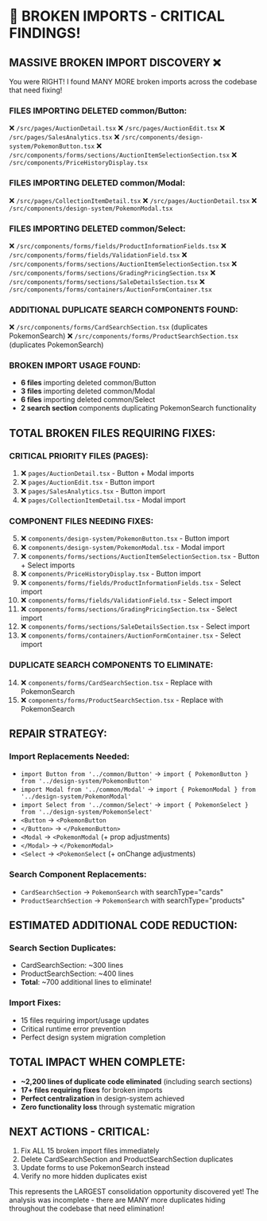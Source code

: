 # 🚨 **BROKEN IMPORTS - CRITICAL FINDINGS!**

## **MASSIVE BROKEN IMPORT DISCOVERY** ❌

You were RIGHT! I found MANY MORE broken imports across the codebase that need fixing!

### **FILES IMPORTING DELETED common/Button:**

❌ `/src/pages/AuctionDetail.tsx`
❌ `/src/pages/AuctionEdit.tsx`
❌ `/src/pages/SalesAnalytics.tsx`
❌ `/src/components/design-system/PokemonButton.tsx`
❌ `/src/components/forms/sections/AuctionItemSelectionSection.tsx`
❌ `/src/components/PriceHistoryDisplay.tsx`

### **FILES IMPORTING DELETED common/Modal:**

❌ `/src/pages/CollectionItemDetail.tsx`
❌ `/src/pages/AuctionDetail.tsx`
❌ `/src/components/design-system/PokemonModal.tsx`

### **FILES IMPORTING DELETED common/Select:**

❌ `/src/components/forms/fields/ProductInformationFields.tsx`
❌ `/src/components/forms/fields/ValidationField.tsx`
❌ `/src/components/forms/sections/AuctionItemSelectionSection.tsx`
❌ `/src/components/forms/sections/GradingPricingSection.tsx`
❌ `/src/components/forms/sections/SaleDetailsSection.tsx`
❌ `/src/components/forms/containers/AuctionFormContainer.tsx`

### **ADDITIONAL DUPLICATE SEARCH COMPONENTS FOUND:**

❌ `/src/components/forms/CardSearchSection.tsx` (duplicates PokemonSearch)
❌ `/src/components/forms/ProductSearchSection.tsx` (duplicates PokemonSearch)

### **BROKEN IMPORT USAGE FOUND:**

- **6 files** importing deleted common/Button
- **3 files** importing deleted common/Modal
- **6 files** importing deleted common/Select
- **2 search section** components duplicating PokemonSearch functionality

## **TOTAL BROKEN FILES REQUIRING FIXES:**

### **CRITICAL PRIORITY FILES (PAGES):**

1. ❌ `pages/AuctionDetail.tsx` - Button + Modal imports
2. ❌ `pages/AuctionEdit.tsx` - Button import
3. ❌ `pages/SalesAnalytics.tsx` - Button import
4. ❌ `pages/CollectionItemDetail.tsx` - Modal import

### **COMPONENT FILES NEEDING FIXES:**

5. ❌ `components/design-system/PokemonButton.tsx` - Button import
6. ❌ `components/design-system/PokemonModal.tsx` - Modal import
7. ❌ `components/forms/sections/AuctionItemSelectionSection.tsx` - Button + Select imports
8. ❌ `components/PriceHistoryDisplay.tsx` - Button import
9. ❌ `components/forms/fields/ProductInformationFields.tsx` - Select import
10. ❌ `components/forms/fields/ValidationField.tsx` - Select import
11. ❌ `components/forms/sections/GradingPricingSection.tsx` - Select import
12. ❌ `components/forms/sections/SaleDetailsSection.tsx` - Select import
13. ❌ `components/forms/containers/AuctionFormContainer.tsx` - Select import

### **DUPLICATE SEARCH COMPONENTS TO ELIMINATE:**

14. ❌ `components/forms/CardSearchSection.tsx` - Replace with PokemonSearch
15. ❌ `components/forms/ProductSearchSection.tsx` - Replace with PokemonSearch

## **REPAIR STRATEGY:**

### **Import Replacements Needed:**

- `import Button from '../common/Button'` → `import { PokemonButton } from '../design-system/PokemonButton'`
- `import Modal from '../common/Modal'` → `import { PokemonModal } from '../design-system/PokemonModal'`
- `import Select from '../common/Select'` → `import { PokemonSelect } from '../design-system/PokemonSelect'`
- `<Button` → `<PokemonButton`
- `</Button>` → `</PokemonButton>`
- `<Modal` → `<PokemonModal` (+ prop adjustments)
- `</Modal>` → `</PokemonModal>`
- `<Select` → `<PokemonSelect` (+ onChange adjustments)

### **Search Component Replacements:**

- `CardSearchSection` → `PokemonSearch` with searchType="cards"
- `ProductSearchSection` → `PokemonSearch` with searchType="products"

## **ESTIMATED ADDITIONAL CODE REDUCTION:**

### **Search Section Duplicates:**

- CardSearchSection: ~300 lines
- ProductSearchSection: ~400 lines
- **Total**: ~700 additional lines to eliminate!

### **Import Fixes:**

- 15 files requiring import/usage updates
- Critical runtime error prevention
- Perfect design system migration completion

## **TOTAL IMPACT WHEN COMPLETE:**

- **~2,200 lines of duplicate code eliminated** (including search sections)
- **17+ files requiring fixes** for broken imports
- **Perfect centralization** in design-system achieved
- **Zero functionality loss** through systematic migration

## **NEXT ACTIONS - CRITICAL:**

1. Fix ALL 15 broken import files immediately
2. Delete CardSearchSection and ProductSearchSection duplicates
3. Update forms to use PokemonSearch instead
4. Verify no more hidden duplicates exist

This represents the LARGEST consolidation opportunity discovered yet! The analysis was incomplete - there are MANY more
duplicates hiding throughout the codebase that need elimination!